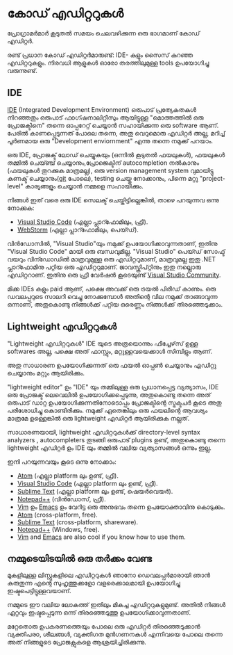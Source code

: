 # കോഡ് എഡിറ്ററുകൾ

പ്രോഗ്രാമർമാർ കൂടുതൽ സമയം ചെലവഴിക്കുന്ന ഒരു ഭാഗമാണ് കോഡ് എഡിറ്റർ.

രണ്ട് പ്രധാന കോഡ് എഡിറ്റർമാരുണ്ട്: IDE- കളും സൈസ് കുറഞ്ഞ എഡിറ്ററുകളും. നിരവധി ആളുകൾ ഓരോ തരത്തിലുമുള്ള tools ഉപയോഗിച്ചു വരുന്നുണ്ട്.

## IDE

[IDE](https://en.wikipedia.org/wiki/Integrated_development_environment)  (Integrated Development Environment) ഒരുപാട് പ്രത്യേകതകൾ നിറഞ്ഞതും ഒരുപാട് ഫoഗ്ഷനാലിറ്റീസും ആയിട്ടുള്ള "മൊത്തത്തിൽ ഒരു പ്രോജക്ടിനെ" തന്നെ ഓപ്പറേറ്റ് ചെയ്യാൻ സഹായിക്കുന്ന ഒരു software ആണ്.  പേരിൽ കാണപ്പെടുന്നത് പോലെ തന്നെ, അതു വെറുമൊരു എഡിറ്റർ അല്ല, മറിച്ച് പൂർണമായ ഒരു "Development enviornment" എന്നു തന്നെ നമുക്ക് പറയാം.

ഒരു IDE, പ്രോജക്ട് ലോഡ് ചെയ്യുകയും (ഒന്നിൽ കൂടുതൽ ഫയലുകൾ), ഫയലുകൾ തമ്മിൽ ചെയ്ഞ്ച് ചെയ്യാനും,പ്രോജെക്ടിന് autocompletion നൽകാനും (ഫയലുകൾ തുറക്കുക മാത്രമല്ല), ഒരു version management system വുമായിട്ടു കണക്ട് ചെയ്യാനും([git](https://git-scm.com/) പോലെ), testing ചെയ്തു നോക്കാനും, പിന്നെ മറ്റു "project-level" കാര്യങ്ങളും ചെയ്യാൻ നമ്മളെ സഹായിക്കും.

നിങ്ങൾ ഇത് വരെ ഒരു IDE സെലക്ട് ചെയ്തിട്ടില്ലെങ്കിൽ, താഴെ പറയുന്നവ ഒന്നു നോക്കുക:

- [Visual Studio Code](https://code.visualstudio.com/) (എല്ലാ പ്ലാറ്ഫോമിലും, ഫ്രീ).
- [WebStorm](http://www.jetbrains.com/webstorm/) (എല്ലാ പ്ലാറ്ഫോമിലും, പെയ്ഡ്).

വിൻഡോസിൽ, "Visual Studio"യും നമുക്ക് ഉപയോഗിക്കാവുന്നതാണ്, ഇതിനു "Visual Studio Code" മായി ഒരു ബന്ധവുമില്ല. "Visual Studio" പെയ്ഡ് സോഫ്ട് വയറും വിന്ഡോഡിൽ മാത്രവുമുള്ള ഒരു എഡിറ്ററുമാണ്, മാത്രവുമല്ല ഇതു .NET പ്ലാറ്ഫോമിനു പറ്റിയ ഒരു എഡിറ്ററുമാണ്. ജാവസ്ക്രിപ്റ്റിനും ഇതു നല്ലൊരു എഡിറ്ററാണ്. ഇതിനു ഒരു ഫ്രീ വേർഷൻ കൂടെയുണ്ട് [Visual Studio Community](https://www.visualstudio.com/vs/community/).

മിക്ക IDEs കളും paid ആണ്, പക്ഷെ അവക്ക് ഒരു ട്രയൽ പിരീഡ് കാണും. ഒരു ഡവലപ്പറുടെ സാലറി വെച്ചു നോക്കുമ്പോൾ അതിന്റെ വില നമുക്ക് താങ്ങാവുന്ന ഒന്നാണ്, അതുകൊണ്ടു നിങ്ങൾക്ക് പറ്റിയ ഒരെണ്ണം നിങ്ങൾക്ക് തിരഞ്ഞെടുക്കാം.

## Lightweight എഡിറ്ററുകൾ

"Lightweight എഡിറ്ററുകൾ" IDE യുടെ അത്രയൊന്നും ഫീച്ചേഴ്‌സ് ഉള്ള softwares അല്ല, പക്ഷെ അത് ഫാസ്റ്റും, മറ്റുള്ളവയെക്കാൾ സിമ്പിളും ആണ്.

അതു സാധാരണ ഉപയോഗിക്കുന്നത് ഒരു ഫയൽ ഓപ്പൺ ചെയ്യാനും എഡിറ്റു ചെയ്യാനും മറ്റും ആയിരിക്കും.

 "lightweight editor" ഉം "IDE" യും തമ്മിലുള്ള ഒരു പ്രധാനപ്പെട്ട വ്യത്യാസം, IDE ഒരു പ്രോജക്ട് ലെവെലിൽ ഉപയോഗിക്കപ്പെടുന്നു, അതുകൊണ്ടു തന്നെ അത് ഒരുപാട് ഡാറ്റ ഉപയോഗിക്കുന്നതിനോടൊപ്പം പ്രോജക്ടിന്റെ സ്ട്രക്ടചർ കൂടെ അതു പരിശോധിച്ചു കൊണ്ടിരിക്കും. നമുക്ക് ഏതെങ്കിലും ഒരു ഫയലിന്റെ ആവശ്യം മാത്രമേ ഉള്ളെങ്കിൽ ഒരു lightweight എഡിറ്റർ ആയിരിക്കുക നല്ലത്.

സാധാരണയായി, lightweight എഡിറ്ററുകൾക്ക് directory-level syntax analyzers , autocompleters തുടങ്ങി ഒരുപാട് plugins ഉണ്ട്, അതുകൊണ്ടു തന്നെ lightweight എഡിറ്റർ ഉം IDE യും തമ്മിൽ വലിയ വ്യത്യാസങ്ങൾ ഒന്നും ഇല്ല.

ഇനി പറയുന്നവയും കൂടെ ഒന്നു നോക്കാം:

- [Atom](https://atom.io/) (എല്ലാ platform ലും ഉണ്ട്, ഫ്രീ).
- [Visual Studio Code](https://code.visualstudio.com/) (എല്ലാ platform ലും ഉണ്ട്, ഫ്രീ).
- [Sublime Text](http://www.sublimetext.com) (എല്ലാ platform ലും ഉണ്ട്, ഷെയർവെയർ).
- [Notepad++](https://notepad-plus-plus.org/) (വിൻഡോസ്, ഫ്രീ).
- [Vim](http://www.vim.org/) ഉം [Emacs](https://www.gnu.org/software/emacs/) ഉം വേറിട്ട ഒരു അനുഭവം തന്നെ ഉപയോക്താവിനു കൊടുക്കും.
- [Atom](https://atom.io/) (cross-platform, free).
- [Sublime Text](http://www.sublimetext.com) (cross-platform, shareware).
- [Notepad++](https://notepad-plus-plus.org/) (Windows, free).
- [Vim](http://www.vim.org/) and [Emacs](https://www.gnu.org/software/emacs/) are also cool if you know how to use them.

## നമ്മുടെയിടയിൽ ഒരു തർക്കം വേണ്ട

മുകളിലുള്ള ലിസ്റ്റുകളിലെ എഡിറ്ററുകൾ ഞാനോ ഡെവലപ്പർമാരായി ഞാൻ കരുതുന്ന എന്റെ സുഹൃത്തുക്കളോ വളരെക്കാലമായി ഉപയോഗിച്ചു ഇഷ്ടപെട്ടിട്ടുള്ളവയാണ്.

നമ്മുടെ ഈ വലിയ ലോകത്ത് ഇതിലും മികച്ച എഡിറ്ററുകളുമുണ്ട്. അതിൽ നിങ്ങൾ ഏറ്റവും ഇഷ്ടപ്പെടുന്ന ഒന്ന് തിരഞ്ഞെടുത്തു ഉപയോഗിക്കാവുന്നതാണ്.

മറ്റേതൊരു ഉപകരണത്തെയും പോലെ ഒരു എഡിറ്റർ തിരഞ്ഞെടുക്കാൻ വ്യക്തിപരo, ശീലങ്ങൾ, വ്യക്തിഗത മുൻഗണനകൾ എന്നിവയെ പോലെ തന്നെ അത് നിങ്ങളുടെ പ്രോജക്റ്റുകളെ ആശ്രയിച്ചിരിക്കുന്നു.
